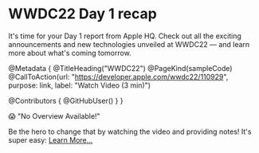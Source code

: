 # WWDC22 Day 1 recap

It's time for your Day 1 report from Apple HQ. Check out all the exciting announcements and new technologies unveiled at WWDC22 — and learn more about what's coming tomorrow.

@Metadata {
   @TitleHeading("WWDC22")
   @PageKind(sampleCode)
   @CallToAction(url: "https://developer.apple.com/wwdc22/110929", purpose: link, label: "Watch Video (3 min)")

   @Contributors {
      @GitHubUser(<replace this with your GitHub handle>)
   }
}

😱 "No Overview Available!"

Be the hero to change that by watching the video and providing notes! It's super easy:
 [Learn More…](https://wwdcnotes.github.io/WWDCNotes/documentation/wwdcnotes/contributing)
